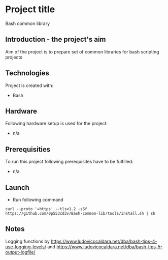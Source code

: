 # Project title
Bash common library
## Introduction - the project's aim
Aim of the project is to prepare set of common libraries for bash scripting projects
## Technologies
Project is created with:
* Bash

## Hardware
Following hardware setup is used for the project:
* n/a

## Prerequisities
To run this project following prerequisites have to be fulfilled:
* n/a

## Launch
* Run following command
```
curl --proto '=https' --tlsv1.2 -sSf  https://github.com/0p553cd3v/Bash-common-lib/tools/install.sh | sh
```
## Notes
Logging functions by https://www.ludovicocaldara.net/dba/bash-tips-4-use-logging-levels/ and https://www.ludovicocaldara.net/dba/bash-tips-5-output-logfile/ 
